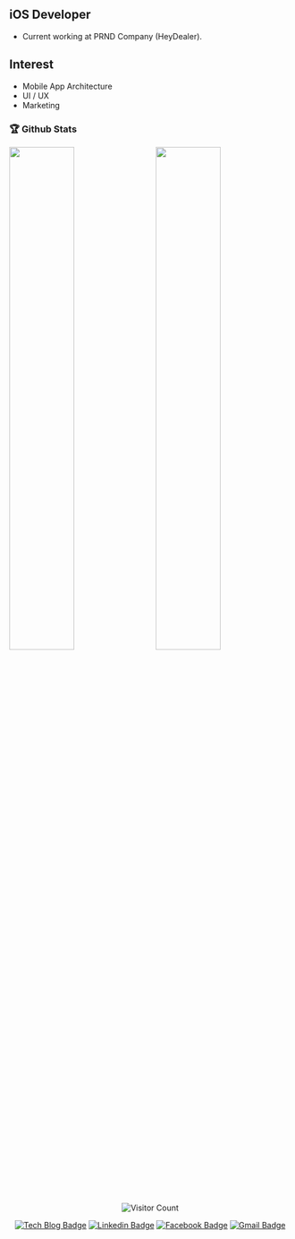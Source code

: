 
## iOS Developer
- Current working at PRND Company (HeyDealer).

## Interest
- Mobile App Architecture
- UI / UX
- Marketing

### 🏆 Github Stats

<img  src="https://github-readme-stats.vercel.app/api?username=kor45cw&show_icons=true&theme=dark" width="48%" align="right" >
<img  src="https://github-readme-streak-stats.herokuapp.com/?user=kor45cw&theme=dark" width="48%" >

<p align="center"> 
  <img src="https://profile-counter.glitch.me/kor45cw/count.svg" alt="Visitor Count" align="center" />
</p>

<div align=center>

[![Tech Blog Badge](http://img.shields.io/badge/-Tech%20blog-black?style=flat-square&logo=github&link=https://kor45cw.tistory.com/)](https://kor45cw.tistory.com/) 
[![Linkedin Badge](https://img.shields.io/badge/-LinkedIn-blue?style=flat-square&logo=Linkedin&logoColor=white&link=https://www.linkedin.com/in/kor45cw/)](https://www.linkedin.com/in/kor45cw/) 
[![Facebook Badge](https://img.shields.io/badge/-Facebook-1877f2?style=flat-square&logo=facebook&logoColor=white&link=https://www.facebook.com/kor45cw)](https://www.facebook.com/kor45cw) 
[![Gmail Badge](https://img.shields.io/badge/-Gmail-d14836?style=flat-square&logo=Gmail&logoColor=white&link=mailto:kor45cw@gmail.com)](mailto:kor45cw@gmail.com)
</div>
